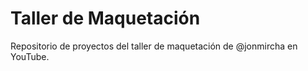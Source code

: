 # Taller de Maquetación

Repositorio de proyectos del taller de maquetación de @jonmircha en YouTube.